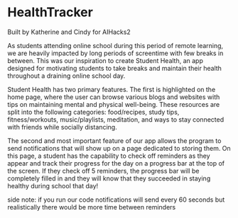 # HealthTracker

Built by Katherine and Cindy for AIHacks2

As students attending online school during this period of remote learning, we are heavily impacted by long periods of screentime with few breaks in between. This was our inspiration to create Student Health, an app designed for motivating students to take breaks and maintain their health throughout a draining online school day.

Student Health has two primary features. The first is highlighted on the home page, where the user can browse various blogs and websites with tips on maintaining mental and physical well-being. These resources are split into the following categories: food/recipes, study tips, fitness/workouts, music/playlists, meditation, and ways to stay connected with friends while socially distancing.

The second and most important feature of our app allows the program to send notifications that will show up on a page dedicated to storing them. On this page, a student has the capability to check off reminders as they appear and track their progress for the day on a progress bar at the top of the screen. If they check off 5 reminders, the progress bar will be completely filled in and they will know that they succeeded in staying healthy during school that day!

side note: if you run our code notifications will send every 60 seconds but realistically there would be more time between reminders

